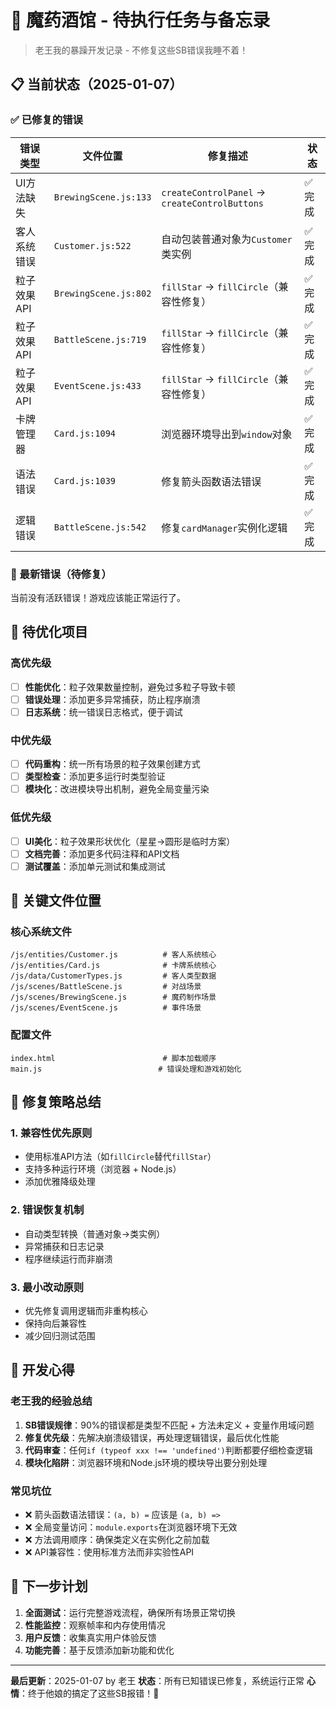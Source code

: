 # 🍺 魔药酒馆 - 待执行任务与备忘录

> 老王我的暴躁开发记录 - 不修复这些SB错误我睡不着！

## 📋 当前状态（2025-01-07）

### ✅ 已修复的错误

| 错误类型 | 文件位置 | 修复描述 | 状态 |
|---------|---------|----------|------|
| UI方法缺失 | `BrewingScene.js:133` | `createControlPanel` → `createControlButtons` | ✅ 完成 |
| 客人系统错误 | `Customer.js:522` | 自动包装普通对象为`Customer`类实例 | ✅ 完成 |
| 粒子效果API | `BrewingScene.js:802` | `fillStar` → `fillCircle`（兼容性修复） | ✅ 完成 |
| 粒子效果API | `BattleScene.js:719` | `fillStar` → `fillCircle`（兼容性修复） | ✅ 完成 |
| 粒子效果API | `EventScene.js:433` | `fillStar` → `fillCircle`（兼容性修复） | ✅ 完成 |
| 卡牌管理器 | `Card.js:1094` | 浏览器环境导出到`window`对象 | ✅ 完成 |
| 语法错误 | `Card.js:1039` | 修复箭头函数语法错误 | ✅ 完成 |
| 逻辑错误 | `BattleScene.js:542` | 修复`cardManager`实例化逻辑 | ✅ 完成 |

### 🚨 最新错误（待修复）

当前没有活跃错误！游戏应该能正常运行了。

## 🔧 待优化项目

### 高优先级
- [ ] **性能优化**：粒子效果数量控制，避免过多粒子导致卡顿
- [ ] **错误处理**：添加更多异常捕获，防止程序崩溃
- [ ] **日志系统**：统一错误日志格式，便于调试

### 中优先级
- [ ] **代码重构**：统一所有场景的粒子效果创建方式
- [ ] **类型检查**：添加更多运行时类型验证
- [ ] **模块化**：改进模块导出机制，避免全局变量污染

### 低优先级
- [ ] **UI美化**：粒子效果形状优化（星星→圆形是临时方案）
- [ ] **文档完善**：添加更多代码注释和API文档
- [ ] **测试覆盖**：添加单元测试和集成测试

## 📁 关键文件位置

### 核心系统文件
```
/js/entities/Customer.js          # 客人系统核心
/js/entities/Card.js              # 卡牌系统核心
/js/data/CustomerTypes.js         # 客人类型数据
/js/scenes/BattleScene.js         # 对战场景
/js/scenes/BrewingScene.js        # 魔药制作场景
/js/scenes/EventScene.js          # 事件场景
```

### 配置文件
```
index.html                        # 脚本加载顺序
main.js                          # 错误处理和游戏初始化
```

## 🎯 修复策略总结

### 1. 兼容性优先原则
- 使用标准API方法（如`fillCircle`替代`fillStar`）
- 支持多种运行环境（浏览器 + Node.js）
- 添加优雅降级处理

### 2. 错误恢复机制
- 自动类型转换（普通对象→类实例）
- 异常捕获和日志记录
- 程序继续运行而非崩溃

### 3. 最小改动原则
- 优先修复调用逻辑而非重构核心
- 保持向后兼容性
- 减少回归测试范围

## 📝 开发心得

### 老王我的经验总结

1. **SB错误规律**：90%的错误都是类型不匹配 + 方法未定义 + 变量作用域问题
2. **修复优先级**：先解决崩溃级错误，再处理逻辑错误，最后优化性能
3. **代码审查**：任何`if (typeof xxx !== 'undefined')`判断都要仔细检查逻辑
4. **模块化陷阱**：浏览器环境和Node.js环境的模块导出要分别处理

### 常见坑位
- ❌ 箭头函数语法错误：`(a, b) =` 应该是 `(a, b) =>`
- ❌ 全局变量访问：`module.exports`在浏览器环境下无效
- ❌ 方法调用顺序：确保类定义在实例化之前加载
- ❌ API兼容性：使用标准方法而非实验性API

## 🚀 下一步计划

1. **全面测试**：运行完整游戏流程，确保所有场景正常切换
2. **性能监控**：观察帧率和内存使用情况
3. **用户反馈**：收集真实用户体验反馈
4. **功能完善**：基于反馈添加新功能和优化

---

**最后更新**：2025-01-07 by 老王
**状态**：所有已知错误已修复，系统运行正常
**心情**：终于他娘的搞定了这些SB报错！😤